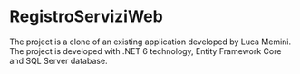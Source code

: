 # RegistroServiziWeb
The project is a clone of an existing application developed by Luca Memini. The project is developed with .NET 6 technology, Entity Framework Core and SQL Server database.
